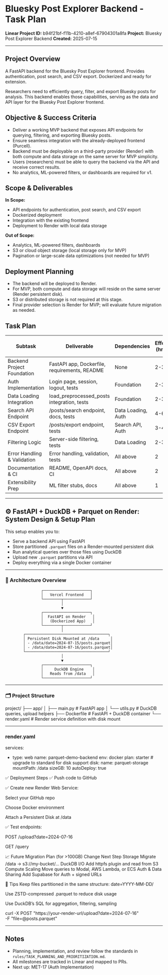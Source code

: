 # Bluesky Post Explorer Backend - Task Plan

**Linear Project ID:** b94f21bf-f11b-4210-a8ef-67904301a8fa
**Project:** Bluesky Post Explorer Backend
**Created:** 2025-07-15

---

## Project Overview
A FastAPI backend for the Bluesky Post Explorer frontend. Provides authentication, post search, and CSV export. Dockerized and ready for extension.

Researchers need to efficiently query, filter, and export Bluesky posts for analysis. This backend enables those capabilities, serving as the data and API layer for the Bluesky Post Explorer frontend.

## Objective & Success Criteria
- Deliver a working MVP backend that exposes API endpoints for querying, filtering, and exporting Bluesky posts.
- Ensure seamless integration with the already-deployed frontend (Purcell).
- Backend must be deployable on a third-party provider (Render) with both compute and data storage on the same server for MVP simplicity.
- Users (researchers) must be able to query the backend via the API and receive correct results.
- No analytics, ML-powered filters, or dashboards are required for v1.

## Scope & Deliverables
**In Scope:**
- API endpoints for authentication, post search, and CSV export
- Dockerized deployment
- Integration with the existing frontend
- Deployment to Render with local data storage

**Out of Scope:**
- Analytics, ML-powered filters, dashboards
- S3 or cloud object storage (local storage only for MVP)
- Pagination or large-scale data optimizations (not needed for MVP)

## Deployment Planning
- The backend will be deployed to Render.
- For MVP, both compute and data storage will reside on the same server (Render persistent disk).
- S3 or distributed storage is not required at this stage.
- Final provider selection is Render for MVP; will evaluate future migration as needed.

## Task Plan

| Subtask | Deliverable | Dependencies | Effort (hrs) | Priority Score | Linear Issue ID | Linear Issue Identifier | PR URL |
|---------|-------------|--------------|--------------|---------------|-----------------|------------------------|--------|
| Backend Project Foundation | FastAPI app, Dockerfile, requirements, README | None | 2-3 | 5 | [MET-16](https://linear.app/metresearch/issue/MET-16/backend-project-foundation-fastapi-docker-requirements) | MET-16 | [PR #192](https://github.com/METResearchGroup/bluesky-research/pull/192) |
| Auth Implementation | Login page, session, logout, tests | Foundation | 2-3 | 5 | [MET-17](https://linear.app/metresearch/issue/MET-17/auth-implementation-login-page-session-logout) | MET-17 | TBA |
| Data Loading Integration | load_preprocessed_posts integration, tests | Foundation | 2-3 | 5 | [MET-18](https://linear.app/metresearch/issue/MET-18/data-loading-integration-load-preprocessed-posts) | MET-18 | TBA |
| Search API Endpoint | /posts/search endpoint, docs, tests | Data Loading, Auth | 4-6 | 5 | [MET-19](https://linear.app/metresearch/issue/MET-19/search-api-endpoint-postssearch) | MET-19 | TBA |
| CSV Export Endpoint | /posts/export endpoint, tests | Search API, Auth | 3-4 | 4 | [MET-20](https://linear.app/metresearch/issue/MET-20/csv-export-endpoint-postsexport) | MET-20 | TBA |
| Filtering Logic | Server-side filtering, tests | Data Loading | 2-3 | 5 | [MET-21](https://linear.app/metresearch/issue/MET-21/filtering-logic-server-side) | MET-21 | TBA |
| Error Handling & Validation | Error handling, validation, tests | All above | 2 | 4 | [MET-22](https://linear.app/metresearch/issue/MET-22/error-handling-and-validation) | MET-22 | TBA |
| Documentation & CI | README, OpenAPI docs, CI | All above | 2 | 4 | [MET-23](https://linear.app/metresearch/issue/MET-23/documentation-and-ci-integration) | MET-23 | TBA |
| Extensibility Prep | ML filter stubs, docs | All above | 1 | 3 | [MET-24](https://linear.app/metresearch/issue/MET-24/extensibility-prep-ml-powered-filters) | MET-24 | TBA |

---

## ⚙️ FastAPI + DuckDB + Parquet on Render: System Design & Setup Plan

This setup enables you to:

- Serve a backend API using FastAPI
- Store partitioned `.parquet` files on a Render-mounted persistent disk
- Run analytical queries over those files using DuckDB
- Upload new `.parquet` partitions via API
- Deploy everything via a single Docker container

---

### 🧱 Architecture Overview

```
                ┌─────────────────────┐
                │   Vercel Frontend   │
                └────────┬────────────┘
                         │
                         ▼
                ┌─────────────────────┐
                │  FastAPI on Render   │
                │   (Dockerized App)   │
                └────────┬────────────┘
                         │
        ┌─────────────────────────────────────┐
        │ Persistent Disk Mounted at /data     │
        │ - /data/date=2024-07-15/posts.parquet│
        │ - /data/date=2024-07-16/posts.parquet│
        └─────────────────────────────────────┘
                         │
                         ▼
                ┌─────────────────────┐
                │     DuckDB Engine    │
                │   Reads from /data   │
                └─────────────────────┘
```

---

### 🗂️ Project Structure
project/
├── app/
│ ├── main.py # FastAPI app
│ └── utils.py # DuckDB queries, upload helpers
├── Dockerfile # FastAPI + DuckDB container
└── render.yaml # Render service definition with disk mount

---

### render.yaml
services:
  - type: web
    name: parquet-demo-backend
    env: docker
    plan: starter  # upgrade to standard for disk support
    disk:
      name: parquet-storage
      mountPath: /data
      sizeGB: 10
    autoDeploy: true

✅ Deployment Steps
✅ Push code to GitHub

✅ Create new Render Web Service:

Select your GitHub repo

Choose Docker environment

Attach a Persistent Disk at /data

✅ Test endpoints:

POST /upload?date=2024-07-16

GET /query

📈 Future Migration Plan (for >100GB)
Change	Next Step
Storage	Migrate /data → s3://my-bucket/...
DuckDB I/O	Add httpfs plugin and read from S3
Compute Scaling	Move queries to Modal, AWS Lambda, or ECS
Auth & Data Sharing	Add Supabase for Auth + signed URLs

🧠 Tips
Keep files partitioned in the same structure: date=YYYY-MM-DD/

Use ZSTD-compressed .parquet to reduce disk usage

Use DuckDB’s SQL for aggregation, filtering, sampling

curl -X POST "https://your-render-url/upload?date=2024-07-16" \
     -F "file=@posts.parquet"

---

## Notes
- Planning, implementation, and review follow the standards in `rules/TASK_PLANNING_AND_PRIORITIZATION.md`.
- All milestones are tracked in Linear and mapped to PRs.
- Next up: MET-17 (Auth Implementation) 